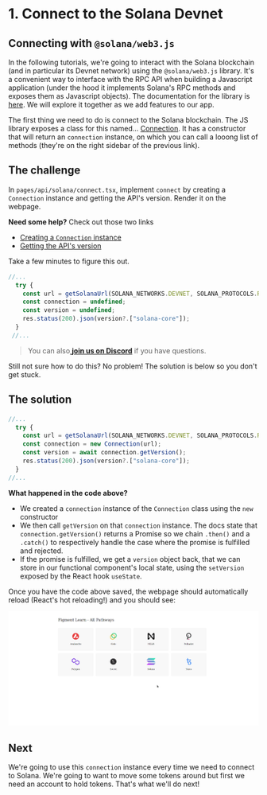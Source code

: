 # 1. Connect to the Solana Devnet

## Connecting with `@solana/web3.js`

In the following tutorials, we're going to interact with the Solana blockchain (and in particular its Devnet network) using the `@solana/web3.js` library. It's a convenient way to interface with the RPC API when building a Javascript application (under the hood it implements Solana's RPC methods and exposes them as Javascript objects). The documentation for the library is [here](https://solana-labs.github.io/solana-web3.js/). We will explore it together as we add features to our app.

The first thing we need to do is connect to the Solana blockchain. The JS library exposes a class for this named... [Connection](https://solana-labs.github.io/solana-web3.js/classes/Connection.html). It has a constructor that will return an `connection` instance, on which you can call a looong list of methods \(they're on the right sidebar of the previous link\).


## The challenge

In `pages/api/solana/connect.tsx`, implement `connect` by creating a `Connection` instance and getting the API's version. Render it on the webpage.

**Need some help?** Check out those two links

* [Creating a `Connection` instance](https://solana-labs.github.io/solana-web3.js/classes/Connection.html#constructor)  
* [Getting the API's version](https://solana-labs.github.io/solana-web3.js/classes/Connection.html#getversion)

Take a few minutes to figure this out.

```typescript
//...
  try {
    const url = getSolanaUrl(SOLANA_NETWORKS.DEVNET, SOLANA_PROTOCOLS.RPC);
    const connection = undefined;
    const version = undefined;
    res.status(200).json(version?.["solana-core"]);
  }
 //...
```

> You can also[ **join us on Discord**](https://discord.gg/fszyM7K) if you have questions.

Still not sure how to do this? No problem! The solution is below so you don't get stuck.

## The solution

```typescript
//...
  try {
    const url = getSolanaUrl(SOLANA_NETWORKS.DEVNET, SOLANA_PROTOCOLS.RPC);
    const connection = new Connection(url);
    const version = await connection.getVersion();
    res.status(200).json(version?.["solana-core"]);
  } 
//...
```

**What happened in the code above?**

* We created a `connection` instance of the `Connection` class using the `new` constructor
* We then call `getVersion` on that `connection` instance. The docs state that `connection.getVersion()` returns a Promise so we chain `.then()` and a `.catch()` to respectively handle the case where the promise is fulfilled and rejected.
* If the promise is fulfilled, we get a `version` object back, that we can store in our functional component's local state, using the `setVersion` exposed by the React hook `useState`.

Once you have the code above saved, the webpage should automatically reload \(React's hot reloading!\) and you should see:

![](../../../.gitbook/assets/solana-connect.gif)

## Next

We're going to use this `connection` instance every time we need to connect to Solana. We're going to want to move some tokens around but first we need an account to hold tokens. That's what we'll do next!

